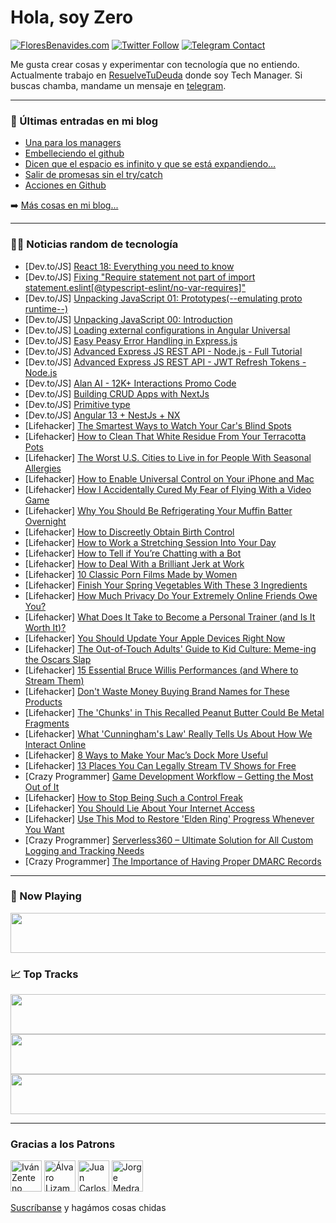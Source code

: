 # Hola, soy Zero

[![FloresBenavides.com](https://img.shields.io/website?down_message=oops&label=MiBlog&style=for-the-badge&up_message=online&url=https%3A%2F%2Ffloresbenavides.com)](https://floresbenavides.com) [![Twitter Follow](https://img.shields.io/twitter/follow/ZeroDragon?color=%231DA1F2&label=Follow&logo=twitter&logoColor=ffffff&style=for-the-badge)](https://twitter.com/zerodragon) [![Telegram Contact](https://img.shields.io/badge/escr%C3%ADbeme-ZeroDragon-%2326A5E4?style=for-the-badge&logo=telegram)](https://t.me/zerodragon)

Me gusta crear cosas y experimentar con tecnología que no entiendo.
Actualmente trabajo en [ResuelveTuDeuda](http://github.com/resuelve) donde soy Tech Manager.
Si buscas chamba, mandame un mensaje en [telegram](https://t.me/zerodragon).

---

### 📕 Últimas entradas en mi blog
<!-- BLOG-POST-LIST:START -->
- [Una para los managers](https://floresbenavides.com/una-para-los-managers/)
- [Embelleciendo el github](https://floresbenavides.com/embelleciendo-el-github/)
- [Dicen que el espacio es infinito y que se está expandiendo…](https://floresbenavides.com/dicen-que-el-espacio-es-infinito-y-que-se-esta-expandiendo/)
- [Salir de promesas sin el try/catch](https://floresbenavides.com/salir-de-promesas-sin-el-try-catch/)
- [Acciones en Github](https://floresbenavides.com/acciones-en-github/)
<!-- BLOG-POST-LIST:END -->

➡️ [Más cosas en mi blog...](https://floresbenavides.com)

---

### 👨‍💻 Noticias random de tecnología
<!-- TECH-POSTS:START -->
- [Dev.to/JS] [React 18: Everything you need to know](https://dev.to/ruppysuppy/react-18-everything-you-need-to-know-lh2)
- [Dev.to/JS] [Fixing &quot;Require statement not part of import statement.eslint[@typescript-eslint/no-var-requires]&quot;](https://dev.to/msoup/fixing-require-statement-not-part-of-import-statementeslinttypescript-eslintno-var-requires-25n3)
- [Dev.to/JS] [Unpacking JavaScript 01: Prototypes&lpar;--emulating proto runtime--&rpar;](https://dev.to/sfundomhlungu/unpacking-javascript-01-prototypes-emulating-proto-runtime--1m68)
- [Dev.to/JS] [Unpacking JavaScript 00: Introduction](https://dev.to/sfundomhlungu/unpacking-javascript-00-introduction-2c33)
- [Dev.to/JS] [Loading external configurations in Angular Universal](https://dev.to/ayyash/loading-external-configurations-in-angular-universal-4di1)
- [Dev.to/JS] [Easy Peasy Error Handling in Express.js](https://dev.to/franciscomendes10866/easy-peasy-error-handling-in-expressjs-n98)
- [Dev.to/JS] [Advanced Express JS REST API - Node.js - Full Tutorial](https://dev.to/fullstackarchitect/advanced-express-js-rest-api-nodejs-full-tutorial-n9m)
- [Dev.to/JS] [Advanced Express JS REST API - JWT Refresh Tokens - Node.js](https://dev.to/fullstackarchitect/advanced-express-js-rest-api-jwt-refresh-tokens-nodejs-391)
- [Dev.to/JS] [Alan AI - 12K+ Interactions Promo Code](https://dev.to/shaileshofficial2019/alan-ai-12k-interactions-promo-code-2cim)
- [Dev.to/JS] [Building CRUD Apps with NextJs](https://dev.to/asayerio_techblog/building-crud-apps-with-nextjs-136l)
- [Dev.to/JS] [Primitive type](https://dev.to/vicky_ops/primitive-type-14jb)
- [Dev.to/JS] [Angular 13 + NestJs + NX](https://dev.to/wlucha/angular-13-nestjs-nx-12j4)
- [Lifehacker] [The Smartest Ways to Watch Your Car&#39;s Blind Spots](https://lifehacker.com/the-smartest-ways-to-watch-your-cars-blind-spots-1848740999)
- [Lifehacker] [How to Clean That White Residue From Your Terracotta Pots](https://lifehacker.com/how-to-clean-that-white-residue-from-your-terracotta-po-1848740993)
- [Lifehacker] [The Worst U.S. Cities to Live in for People With Seasonal Allergies](https://lifehacker.com/the-worst-u-s-cities-to-live-in-for-people-with-season-1848737949)
- [Lifehacker] [How to Enable Universal Control on Your iPhone and Mac](https://lifehacker.com/how-to-enable-universal-control-on-your-iphone-and-mac-1848739276)
- [Lifehacker] [How I Accidentally Cured My Fear of Flying With a Video Game](https://lifehacker.com/how-i-accidentally-cured-my-fear-of-flying-with-a-video-1848739344)
- [Lifehacker] [Why You Should Be Refrigerating Your Muffin Batter Overnight](https://lifehacker.com/why-you-should-be-refrigerating-your-muffin-batter-over-1848737035)
- [Lifehacker] [How to Discreetly Obtain Birth Control](https://lifehacker.com/how-to-discreetly-obtain-birth-control-1848732196)
- [Lifehacker] [How to Work a Stretching Session Into Your Day](https://lifehacker.com/how-to-work-a-stretching-session-into-your-day-1848738048)
- [Lifehacker] [How to Tell if You’re Chatting with a Bot](https://lifehacker.com/how-to-tell-if-you-re-chatting-with-a-bot-1848733021)
- [Lifehacker] [How to Deal With a Brilliant Jerk at Work](https://lifehacker.com/how-to-deal-with-a-brilliant-asshole-at-work-1848732403)
- [Lifehacker] [10 Classic Porn Films Made by Women](https://lifehacker.com/10-classic-porn-films-made-by-women-1848687729)
- [Lifehacker] [Finish Your Spring Vegetables With These 3 Ingredients](https://lifehacker.com/finish-your-spring-vegetables-with-these-3-ingredients-1848733166)
- [Lifehacker] [How Much Privacy Do Your Extremely Online Friends Owe You?](https://lifehacker.com/how-much-privacy-do-your-extremely-online-friends-owe-y-1848727108)
- [Lifehacker] [What Does It Take to Become a Personal Trainer &lpar;and Is It Worth It&rpar;?](https://lifehacker.com/what-does-it-take-to-become-a-personal-trainer-and-is-1848705391)
- [Lifehacker] [You Should Update Your Apple Devices Right Now](https://lifehacker.com/you-should-update-your-apple-devices-right-now-1848737318)
- [Lifehacker] [The Out-of-Touch Adults&#39; Guide to Kid Culture: Meme-ing the Oscars Slap](https://lifehacker.com/the-out-of-touch-adults-guide-to-kid-culture-meme-ing-1848735332)
- [Lifehacker] [15 Essential Bruce Willis Performances &lpar;and Where to Stream Them&rpar;](https://lifehacker.com/15-essential-bruce-willis-performances-and-where-to-st-1848731877)
- [Lifehacker] [Don&#39;t Waste Money Buying Brand Names for These Products](https://lifehacker.com/dont-waste-money-buying-brand-names-for-these-products-1848731900)
- [Lifehacker] [The &#39;Chunks&#39; in This Recalled Peanut Butter Could Be Metal Fragments](https://lifehacker.com/the-chunks-in-this-recalled-peanut-butter-could-be-meta-1848735872)
- [Lifehacker] [What &#39;Cunningham&#39;s Law&#39; Really Tells Us About How We Interact Online](https://lifehacker.com/what-cunninghams-law-really-tells-us-about-how-we-inter-1848733445)
- [Lifehacker] [8 Ways to Make Your Mac’s Dock More Useful](https://lifehacker.com/8-ways-to-make-your-mac-s-dock-more-useful-1848720074)
- [Lifehacker] [13 Places You Can Legally Stream TV Shows for Free](https://lifehacker.com/13-places-you-can-legally-stream-tv-shows-for-free-1848697629)
- [Crazy Programmer] [Game Development Workflow – Getting the Most Out of It](https://www.thecrazyprogrammer.com/2022/04/game-development-workflow.html)
- [Lifehacker] [How to Stop Being Such a Control Freak](https://lifehacker.com/how-to-stop-being-such-a-control-freak-1848732230)
- [Lifehacker] [You Should Lie About Your Internet Access](https://lifehacker.com/you-should-lie-about-your-internet-access-1848731943)
- [Lifehacker] [Use This Mod to Restore &#39;Elden Ring&#39; Progress Whenever You Want](https://lifehacker.com/use-this-mod-to-restore-elden-ring-progress-whenever-yo-1848731609)
- [Crazy Programmer] [Serverless360 – Ultimate Solution for All Custom Logging and Tracking Needs](https://www.thecrazyprogrammer.com/2022/03/serverless360.html)
- [Crazy Programmer] [The Importance of Having Proper DMARC Records](https://www.thecrazyprogrammer.com/2022/03/the-importance-of-having-proper-dmarc-records.html)<!-- TECH-POSTS:END -->

---

### 🎵 Now Playing
<a href="https://spotify-now-playing-dun.vercel.app/now-playing?open"><img src="https://spotify-now-playing-dun.vercel.app/now-playing" width="540" height="64"></a>

### 📈 Top Tracks
<a href="https://spotify-now-playing-dun.vercel.app/top-tracks?i=1&open"><img src="https://spotify-now-playing-dun.vercel.app/top-tracks?i=1" width="540" height="64"></a>
<a href="https://spotify-now-playing-dun.vercel.app/top-tracks?i=2&open"><img src="https://spotify-now-playing-dun.vercel.app/top-tracks?i=2" width="540" height="64"></a>
<a href="https://spotify-now-playing-dun.vercel.app/top-tracks?i=3&open"><img src="https://spotify-now-playing-dun.vercel.app/top-tracks?i=3" width="540" height="64"></a>

---

### Gracias a los Patrons
[<img src="https://avatars.githubusercontent.com/u/243380?v=4" alt="Iván Zenteno" width="50px">](https://github.com/k001) [<img src="https://avatars.githubusercontent.com/u/19955639?v=4" alt="Álvaro Lizama" width="50px">](https://github.com/alvarolizama) [<img src="https://avatars.githubusercontent.com/u/2718753?v=4" alt="Juan Carlos Ruiz" width="50px">](https://github.com/JuanCrg90) [<img src="https://avatars.githubusercontent.com/u/37025?v=4" alt="Jorge Medrano" width="50px">](https://github.com/h1pp1e) 

[Suscríbanse](https://www.patreon.com/zerodragon) y hagámos cosas chidas
